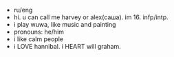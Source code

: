 - ru/eng
- hi. u can call me harvey or alex(саша). im 16. infp/intp.
- i play wuwa, like music and painting
- pronouns: he/him
- i like calm people
- i LOVE hannibal. i HEART will graham.
